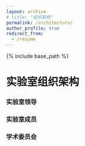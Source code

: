 ```yaml
---
layout: archive
# title: "组织架构"
permalink: /architecture/
author_profile: true
redirect_from:
  - /resume
---
```


{% include base_path %}

实验室组织架构
======

### 实验室领导

### 实验室成员

### 学术委员会

